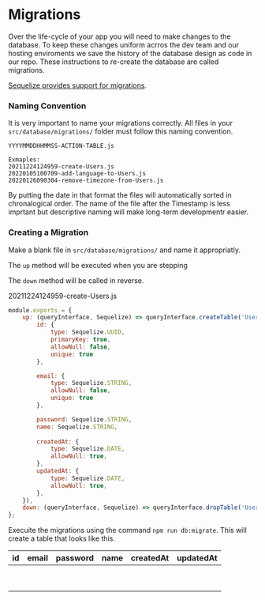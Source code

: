 # Migrations
Over the life-cycle of your app you will need to make changes to the database. To keep these changes uniform acrros the dev team and our hosting enviroments we save the history of the database design as code in our repo. These instructions to re-create the database are called migrations.

[Sequelize provides support for migrations](https://sequelize.org/master/manual/migrations.html).


### Naming Convention
It is very important to name your migrations correctly. All files in your `src/database/migrations/` folder must follow this naming convention.

```
YYYYMMDDHHMMSS-ACTION-TABLE.js

Exmaples:
20211224124959-create-Users.js
20220105100709-add-language-to-Users.js
20220126090304-remove-timezone-from-Users.js
```

By putting the date in that format the files will automatically sorted in chronalogical order. The name of the file after the Timestamp is less imprtant but descriptive naming will make long-term developmentr easier.

### Creating a Migration
Make a blank file in `src/database/migrations/` and name it appropriatly.

The `up` method will be executed when you are stepping 

The `down` method will be called in reverse.

20211224124959-create-Users.js
```js
module.exports = {
    up: (queryInterface, Sequelize) => queryInterface.createTable('Users', {
        id: {
            type: Sequelize.UUID,
            primaryKey: true,
            allowNull: false,
            unique: true
        },

        email: {
            type: Sequelize.STRING,
            allowNull: false,
            unique: true
        },

        password: Sequelize.STRING,
        name: Sequelize.STRING,           
    
        createdAt: {
            type: Sequelize.DATE,
            allowNull: true,
        },
        updatedAt: {
            type: Sequelize.DATE,
            allowNull: true,
        },
    }),
    down: (queryInterface, Sequelize) => queryInterface.dropTable('Users'),
};
```

Execuite the migrations using the command `npm run db:migrate`. This will create a table that looks like this.

| id | email | password | name | createdAt | updatedAt |
| ------ | - | - | - | - | - |
| &nbsp; |   |   |   |   |   |
| &nbsp; |   |   |   |   |   |

